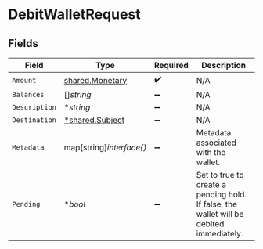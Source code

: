 # DebitWalletRequest


## Fields

| Field                                                                                   | Type                                                                                    | Required                                                                                | Description                                                                             |
| --------------------------------------------------------------------------------------- | --------------------------------------------------------------------------------------- | --------------------------------------------------------------------------------------- | --------------------------------------------------------------------------------------- |
| `Amount`                                                                                | [shared.Monetary](../../models/shared/monetary.md)                                      | :heavy_check_mark:                                                                      | N/A                                                                                     |
| `Balances`                                                                              | []*string*                                                                              | :heavy_minus_sign:                                                                      | N/A                                                                                     |
| `Description`                                                                           | **string*                                                                               | :heavy_minus_sign:                                                                      | N/A                                                                                     |
| `Destination`                                                                           | [*shared.Subject](../../models/shared/subject.md)                                       | :heavy_minus_sign:                                                                      | N/A                                                                                     |
| `Metadata`                                                                              | map[string]*interface{}*                                                                | :heavy_minus_sign:                                                                      | Metadata associated with the wallet.                                                    |
| `Pending`                                                                               | **bool*                                                                                 | :heavy_minus_sign:                                                                      | Set to true to create a pending hold. If false, the wallet will be debited immediately. |